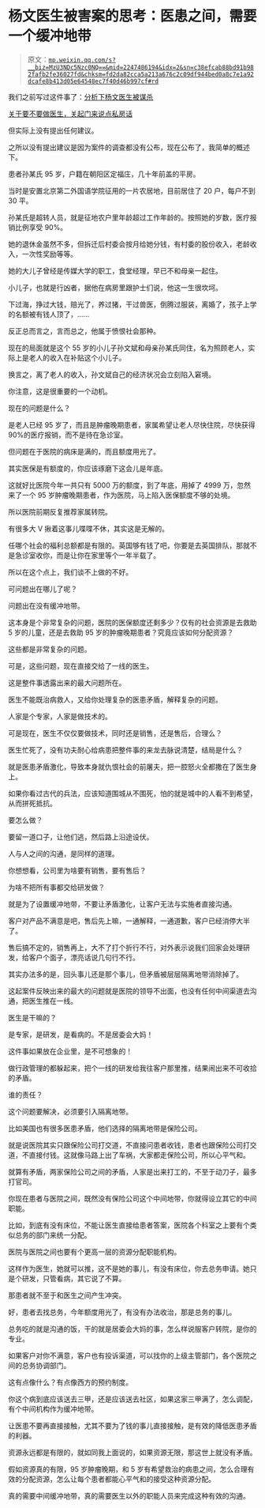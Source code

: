 # 杨文医生被害案的思考：医患之间，需要一个缓冲地带

> 原文：[`mp.weixin.qq.com/s?__biz=MzU3NDc5Nzc0NQ==&mid=2247486194&idx=2&sn=c38efcab88bd91b982fafb2fe36027fd&chksm=fd2da82cca5a213a676c2c09df944bed0a8c7e1a92dcafe8b413d05e64548ec7f40d46b997cf#rd`](http://mp.weixin.qq.com/s?__biz=MzU3NDc5Nzc0NQ==&mid=2247486194&idx=2&sn=c38efcab88bd91b982fafb2fe36027fd&chksm=fd2da82cca5a213a676c2c09df944bed0a8c7e1a92dcafe8b413d05e64548ec7f40d46b997cf#rd)

我们之前写过这件事了：[分析下杨文医生被谋杀](http://mp.weixin.qq.com/s?__biz=MzU3NDc5Nzc0NQ==&mid=2247486180&idx=1&sn=5803286c4d26da72478a90a1e0651005&chksm=fd2da83aca5a212cc043e3c8e339d8d13db85d6fbdfd38e3840c6956163ea8ebcb1709f7ab80&scene=21#wechat_redirect)

[关于要不要做医生，关起门来说点私房话](http://mp.weixin.qq.com/s?__biz=MzU3NDc5Nzc0NQ==&mid=2247486190&idx=1&sn=e03ee59f16bc70c2edf714dc9c554332&chksm=fd2da830ca5a2126ced1920e95ead5baae407071616518e13d76dca9a4203b5da555dddd1fd8&scene=21#wechat_redirect)

但实际上没有提出任何建议。

之所以没有提出建议是因为案件的调查都没有公布，现在公布了，我简单的概述下。

患者孙某氏 95 岁，户籍在朝阳区定福庄，几十年前盖的平房。

当时是安置北京第二外国语学院征用的一片农居地，目前居住了 20 户，每户不到 30 平。

孙某氏是超转人员，就是征地农户里年龄超过工作年龄的。按照她的岁数，医疗报销比例享受 90%。

她的退休金虽然不多，但拆迁后村委会按月给她分钱，有村委的股份收入，老龄收入，一次性奖励等等。

她的大儿子曾经是传媒大学的职工，食堂经理，早已不和母亲一起住。

小儿子，也就是行凶者，据他在病房里跟护士们说，他这一生很坎坷。

下过海，挣过大钱，赔光了，养过猪，干过兽医，倒腾过服装，离婚了，孩子上学的名额被有钱人顶了，......

反正总而言之，言而总之，他属于愤恨社会那种。

现在的局面就是这个 55 岁的小儿子孙文斌和母亲孙某氏同住，名为照顾老人，实际上是老人的收入在补贴这个小儿子。

换言之，离了老人的收入，孙文斌自己的经济状况会立刻陷入窘境。

你注意，这是很重要的一个动机。

现在的问题是什么？

是老人已经 95 岁了，而且是肿瘤晚期患者，家属希望让老人尽快住院，尽快获得 90%的医疗报销，而不是待在急诊室。

但问题在于医院的病床是满的，而且额度用光了。

其实医保是有额度的，你应该琢磨下这会儿是年底。

这就好比医院今年一共只有 5000 万的额度，到了年底，用掉了 4999 万，忽然来了一个 95 岁肿瘤晚期患者，作为医院，马上陷入医保额度不够的处境。

所以医院前期反复推荐家属转院。

有很多大 V 揪着这事儿喋喋不休，其实这是无解的。

任哪个社会的福利总额都是有限的。英国够有钱了吧，你要是去英国排队，那就不是急诊室收你，而是让你在家里等个一年半载了。

所以在这个点上，我们谈不上做的不好。

可问题出在哪儿了呢？

问题出在没有缓冲地带。

这本身是个非常复杂的问题，医院的医保额度还剩多少？仅有的社会资源是去救助 5 岁的儿童，还是去救助 95 岁的肿瘤晚期患者？究竟应该如何分配资源？

这些都是非常复杂的问题。

可是，这些问题，现在直接交给了一线的医生。

这是整件事透露出来的最大问题所在。

医生不能既治病救人，又给你处理复杂的医患矛盾，解释复杂的问题。

人家是个专家，人家是做技术的。

可是现在，医生不仅仅要做技术，同时还是销售，还是售后，合理么？

医生忙死了，没有功夫耐心给病患把整件事的来龙去脉说清楚，结局是什么？

就是医患矛盾激化，导致本身就仇恨社会的前屠夫，把一腔怒火全都撒在了医生身上。

如果你看过古代的兵法，应该知道围城从不围死，怕的就是城中的人看不到希望，从而拼死抵抗。

要怎么做？

要留一道口子，让他们逃，然后路上沿途设伏。

人与人之间的沟通，是同样的道理。

你想想看，公司里为啥要有销售，要有售后？

为啥不把所有事都交给研发做？

就是为了设置缓冲地带，不要让矛盾激化，让客户无法与实施者直接沟通。

客户对产品不满意是吧，售后先上嘛，一通解释，一通道歉，客户已经消停大半了。

售后搞不定的，销售再上，大不了打个折行不行，对外表示说我们回家会处理研发，给客户个面子，漂亮话说几句行不行。

其实办法多的是，回头事儿还是那个事儿，但矛盾被层层隔离地带消除掉了。

这起案件反映出来的最大的问题就是医院的领导不出面，也没有任何中间渠道去沟通，把医生推在一线。

医生是干嘛的？

是专家，是研发，是看病的。不是居委会大妈！

这件事如果放在企业里，是不可想象的！

做行政管理的都躲起来，把个一线的研发给我往客户那里推，结果闹出来不可收拾的矛盾。

谁的责任？

这个问题要解决，必须要引入隔离地带。

比如美国也有很多医患矛盾，他们选择的隔离地带是保险公司。

就是说医院其实只跟保险公司打交道，不直接问患者收钱，患者也跟保险公司打交道，不直接付钱。这就像马路上出了车祸，大家都走保险公司，所以心平气和。

就算有矛盾，两家保险公司之间的矛盾，人家是出来打工的，不至于动刀子，最多打官司。

你现在患者与医院之间，既然没有保险公司这个中间地带，你就得设立其它的中间职能。

比如，到底有没有床位，不能让医生直接给患者答案，医院各个科室之上要有个类似总务的部门来统一分配。

医院与医院之间也要有个更高一层的资源分配职能机构。

这样作为医生，她就可以推，这不是她的事儿，有没有床位，你去总务申请。她只是个研发，只管看病，其它说了不算。

那患者就不至于和医生之间产生冲突。

好，患者去找总务，今年额度用光了，有没有办法收治，那是总务的事儿。

总务吃的就是沟通的饭，干的就是居委会大妈的事，怎么样说服客户转院，是你的专业。

如果客户对你不满意，客户也有投诉渠道，可以找你的上级主管部门，各个医院之间的总务协调部门。

这有点像什么？有点像西方的预约制度。

你这个病到底应该送去三甲，还是应该送去社区，如果这家三甲满了，怎么调配，有个中间机构作为缓冲地带。

让医患不要再直接接触，尤其不要为了钱的事儿直接接触，是有效的降低医患矛盾的利器。

资源永远都是有限的，就如同我上面说的，如果资源无限，那这世上就没有矛盾。

假如资源真的有限，95 岁肿瘤晚期，和 5 岁有希望救治的病患之间，怎么合理有效的分配资源，怎么让每个患者都能心平气和的接受这种资源分配。

真的需要中间缓冲地带，真的需要医生以外的职能人员来完成这种有效的沟通。